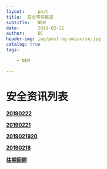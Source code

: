 ```yaml
---
layout:     post
title:  安全事件推送
subtitle:   NEW
date:       2019-02-22
author:     DC
header-img: img/post-bg-universe.jpg
catalog: true
tags:

    - NEW

---
```


# 安全资讯列表

[**20190222**](https://github.com/zhongshendoushuizhao/everydaylearn/blob/master/20190222.md)

**[20190221](https://github.com/zhongshendoushuizhao/everydaylearn/blob/master/20190221.md)**

**[2019021920](https://github.com/zhongshendoushuizhao/everydaylearn/blob/master/2019021920.md)**

**[20190218](https://github.com/zhongshendoushuizhao/everydaylearn/blob/master/20190218.md)**

[**往期回顾**](https://github.com/zhongshendoushuizhao/everydaylearn)

